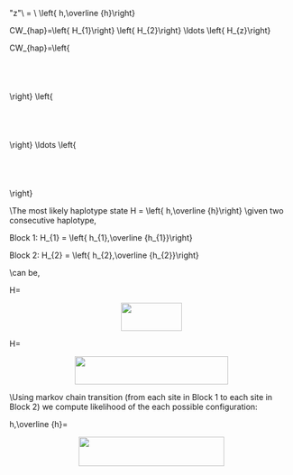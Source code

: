
"z"\ = \ \left\{ h,\overline {h}\right\}

CW_{hap}=\left\{ H_{1}\right\} \left\{ H_{2}\right\} \ldots \left\{ H_{z}\right\}

CW_{hap}=\left\{<p align="center"><img src="/LatexSourceCodes/tex/11afa3b4a911cc4cda10b185d0a19145.svg?invert_in_darkmode&sanitize=true" align=middle width=16.8455529pt height=41.16878205pt/></p>\right\} \left\{<p align="center"><img src="/LatexSourceCodes/tex/5577165d6051faf6ca2c352eb23b2867.svg?invert_in_darkmode&sanitize=true" align=middle width=16.8455529pt height=41.16878205pt/></p>\right\} \ldots \left\{<p align="center"><img src="/LatexSourceCodes/tex/9dc6d79187241b427ac3124cfbdb9691.svg?invert_in_darkmode&sanitize=true" align=middle width=17.045362949999998pt height=41.16878205pt/></p>\right\}


\The most likely haplotype state 
H = \left\{ h,\overline {h}\right\} 
\given two consecutive haplotype,

Block 1:  H_{1} = \left\{ h_{1},\overline {h_{1}}\right\}

Block 2:  H_{2} = \left\{ h_{2},\overline {h_{2}}\right\}

\can be,

H=<p align="center"><img src="/LatexSourceCodes/tex/52fe8b868ff9b195bc02621bc33d4afb.svg?invert_in_darkmode&sanitize=true" align=middle width=107.10836564999998pt height=49.315569599999996pt/></p>

H=<p align="center"><img src="/LatexSourceCodes/tex/986597dccd26aeb83648bbbece51b495.svg?invert_in_darkmode&sanitize=true" align=middle width=271.21813125pt height=50.389198199999996pt/></p>

\Using markov chain transition (from each site in Block 1 to each site in Block 2) we compute likelihood of the each possible configuration:

h,\overline {h}=<p align="center"><img src="/LatexSourceCodes/tex/c99e1abb34d1b88985b5188d7369eca3.svg?invert_in_darkmode&sanitize=true" align=middle width=258.57234974999994pt height=51.393472349999996pt/></p>

